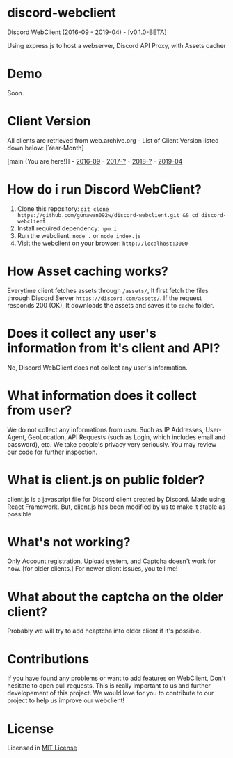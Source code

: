 # discord-webclient 
<p>Discord WebClient (2016-09 - 2019-04) - [v0.1.0-BETA]</p>
<p>Using express.js to host a webserver, Discord API Proxy, with Assets cacher</p>

# Demo
Soon. 

# Client Version
<p>All clients are retrieved from web.archive.org - List of Client Version listed down below: [Year-Month]</p>

[main (You are here!)] - [2016-09](https://github.com/gunawan092w/discord-webclient/tree/2016-09) - [2017-?]() - [2018-?]() - [2019-04](https://github.com/gunawan092w/discord-webclient/tree/2019-04)

# How do i run Discord WebClient?
1. Clone this repository: `git clone https://github.com/gunawan092w/discord-webclient.git && cd discord-webclient`
2. Install required dependency: `npm i`
3. Run the webclient: `node .` or `node index.js`
4. Visit the webclient on your browser: `http://localhost:3000`

# How Asset caching works?
Everytime client fetches assets through `/assets/`, It first fetch the files through Discord Server `https://discord.com/assets/`. If the request responds 200 (OK), It downloads the assets and saves it to `cache` folder.

# Does it collect any user's information from it's client and API?
No, Discord WebClient does not collect any user's information.

# What information does it collect from user?
We do not collect any informations from user. Such as IP Addresses, User-Agent, GeoLocation, API Requests (such as Login, which includes email and password), etc. We take people's privacy very seriously. You may review our code for further inspection.

# What is client.js on public folder?
client.js is a javascript file for Discord client created by Discord. Made using React Framework. But, client.js has been modified by us to make it stable as possible

# What's not working?
Only Account registration, Upload system, and Captcha doesn't work for now. [for older clients.]
For newer client issues, you tell me!

# What about the captcha on the older client?
Probably we will try to add hcaptcha into older client if it's possible.

# Contributions
If you have found any problems or want to add features on WebClient, Don't hesitate to open pull requests. This is really important to us and further developement of this project. We would love for you to contribute to our project to help us improve our webclient!

# License
Licensed in [MIT License](https://github.com/gunawan092w/discord-webclient/blob/main/LICENSE)
